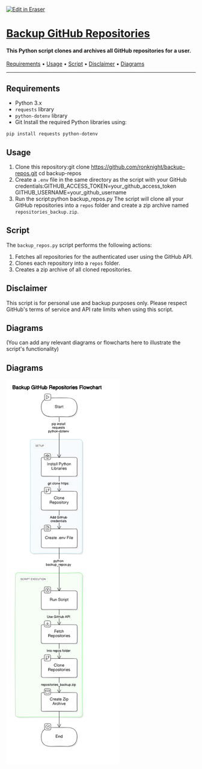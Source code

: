 <p><a target="_blank" href="https://app.eraser.io/workspace/ylnmyhe3avCgFCbxxDp6" id="edit-in-eraser-github-link"><img alt="Edit in Eraser" src="https://firebasestorage.googleapis.com/v0/b/second-petal-295822.appspot.com/o/images%2Fgithub%2FOpen%20in%20Eraser.svg?alt=media&amp;token=968381c8-a7e7-472a-8ed6-4a6626da5501"></a></p>

# [﻿Backup GitHub Repositories](https://github.com/ronknight/backup-repos) 
#### This Python script clones and archives all GitHub repositories for a user.
 [﻿Requirements](#requirements) • [﻿Usage](#usage) • [﻿Script](#script) • [﻿Disclaimer](#disclaimer) • [﻿Diagrams](#diagrams) 

---

## Requirements
- Python 3.x
- `requests`  library
- `python-dotenv`  library
- Git
Install the required Python libraries using:

```
pip install requests python-dotenv
```
## Usage
1. Clone this repository:git clone https://github.com/ronknight/backup-repos.git
cd backup-repos
2. Create a `.env`  file in the same directory as the script with your GitHub credentials:GITHUB_ACCESS_TOKEN=your_github_access_token
GITHUB_USERNAME=your_github_username
3. Run the script:python backup_repos.py
The script will clone all your GitHub repositories into a `repos` folder and create a zip archive named `repositories_backup.zip`.

## Script
The `backup_repos.py` script performs the following actions:

1. Fetches all repositories for the authenticated user using the GitHub API.
2. Clones each repository into a `repos`  folder.
3. Creates a zip archive of all cloned repositories.
## Disclaimer
This script is for personal use and backup purposes only. Please respect GitHub's terms of service and API rate limits when using this script.

## Diagrams
(You can add any relevant diagrams or flowcharts here to illustrate the script's functionality)


<!-- eraser-additional-content -->
## Diagrams
<!-- eraser-additional-files -->
<a href="/README-Backup GitHub Repositories Flowchart-1.eraserdiagram" data-element-id="por_TtmEsP8KnFivkvoWa"><img src="/.eraser/ylnmyhe3avCgFCbxxDp6___3Jivg2tjMecMlrHwbIVIBR8f7U03___---diagram----3f0324b45fb8d604639b4851506d5ca3-Backup-GitHub-Repositories-Flowchart.png" alt="" data-element-id="por_TtmEsP8KnFivkvoWa" /></a>
<!-- end-eraser-additional-files -->
<!-- end-eraser-additional-content -->
<!--- Eraser file: https://app.eraser.io/workspace/ylnmyhe3avCgFCbxxDp6 --->